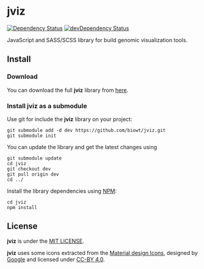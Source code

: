 # jviz

[![Dependency Status](https://david-dm.org/nodebio/jviz.svg?style=flat-square)](https://david-dm.org/nodebio/jviz)
[![devDependency Status](https://david-dm.org/nodebio/jviz/dev-status.svg?style=flat-square)](https://david-dm.org/nodebio/jviz#info=devDependencies)

JavaScript and SASS/SCSS library for build genomic visualization tools.


## Install

### Download

You can download the full **jviz** library from [here](https://github.com/nodebio/jviz/archive/dev.zip).

### Install jviz as a submodule

Use git for include the **jviz** library on your project:

```
git submodule add -d dev https://github.com/biowt/jviz.git
git submodule init
```

You can update the library and get the latest changes using

```
git submodule update
cd jviz
git checkout dev
git pull origin dev
cd ../
```

Install the library dependencies using [NPM](https://www.npmjs.com):

```
cd jviz
npm install
```

## License

**jviz** is under the [MIT LICENSE](./LICENSE).

**jviz** uses some icons extracted from the [Material design Icons](https://design.google.com/icons/), designed by [Google](https://google.com) and licensed under [CC-BY 4.0](http://creativecommons.org/licenses/by/4.0/).
